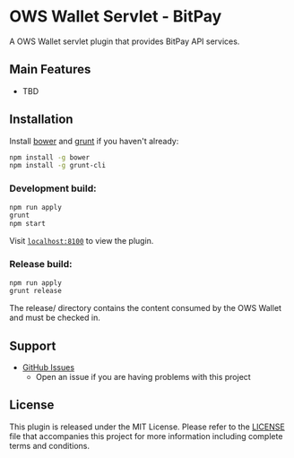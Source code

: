 OWS Wallet Servlet - BitPay
=======

A OWS Wallet servlet plugin that provides BitPay API services.

## Main Features

- TBD

## Installation

Install [bower](http://bower.io/) and [grunt](http://gruntjs.com/getting-started) if you haven't already:

```sh
npm install -g bower
npm install -g grunt-cli
```

### Development build:

```sh
npm run apply
grunt
npm start
```

Visit [`localhost:8100`](http://localhost:8100/) to view the plugin.

### Release build:

```sh
npm run apply
grunt release
```

The release/ directory contains the content consumed by the OWS Wallet and must be checked in.

## Support

* [GitHub Issues](https://github.com/owstack/ows-wallet-servlet-bitpay/issues)
  * Open an issue if you are having problems with this project

## License

This plugin is released under the MIT License.  Please refer to the [LICENSE](https://github.com/owstack/ows-wallet-plugin-starter/blob/master/LICENSE) file that accompanies this project for more information including complete terms and conditions.
